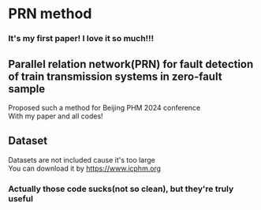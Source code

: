 # PRN method
### It's my first paper! I love it so much!!!
## Parallel relation network(PRN) for fault detection of train transmission systems in zero-fault sample   
Proposed such a method for Beijing PHM 2024 conference  
With my paper and all codes!  
## Dataset  
Datasets are not included cause it's too large  
You can download it by https://www.icphm.org  
### Actually those code sucks(not so clean), but they're truly useful
